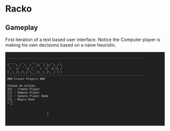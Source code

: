 # Racko

## Gameplay
First iteration of a text based user interface. Notice the Computer player is making his own decisions based on a naive heuristic.

![](resources/images/gameplay-02.gif)